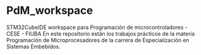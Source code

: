 # PdM_workspace
STM32CubeIDE workspace para Programación de microcontroladores - CESE - FIUBA
En este repositorio están los trabajos prácticos de la materia Programación de Microprocesadores de la carrera de Especialización en Sistemas Embebidos. 

